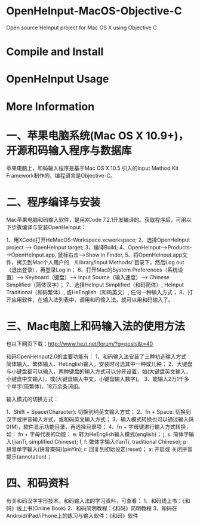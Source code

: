 # OpenHeInput-MacOS-Objective-C
Open source HeInput project for Mac OS X using Objective C

# Compile and Install

# OpenHeInput Usage

# More Information


# 一、苹果电脑系统(Mac OS X 10.9+)，开源和码输入程序与数据库
苹果电脑上，和码输入程序是基于Mac OS X 10.5 引入的Input Method Kit Framework制作的，编程语言是Objective-C。
# 二、程序编译与安装
Mac苹果电脑和码输入软件，是用XCode 7.2.1开发编译的。获取程序后，可用以下步骤编译与安装OpenHeInput：

1、用XCode打开HeMacOS-Workspace.xcworkspace;
2、选择OpenHeInput project --> OpenHeInput target;
3、编译Build;
4、OpenHeInput-->Products-->OpenHeInput.app, 鼠标右击-->Show in Finder,
5、将OpenHeInput.app文件，拷贝到Mac个人用户的　/Library/Input Methods/ 目录下，然后Log out（退出登录），再登录Log in；
6、打开Mac的System Preferences（系统设置）--> Keyboard（键盘）--> Input Source（输入速度）--> Chinese Simplified（简体汉字）；
7、选择HeInput Simplified（和码简体）, HeInput Traditional（和码繁体）, 或HeEnglish（和码英文）, 任何一种输入方式；
8、打开应用软件，在输入法列表中，调用和码输入法，就可以用和码输入了。
# 三、Mac电脑上和码输入法的使用方法

也以下网页下载：http://www.hezi.net/forum/?g=posts&t=40

和码OpenHeInput2.0的主要功能有：
1、和码输入法安装了三种初选输入方式：简体输入、繁体输入、HeEnglish输入，安装时可选其中一种或几种；
2、大键盘与小键盘都可以输入，两种键盘的输入方式可以分开设置，如(大键盘英文输入，小键盘中文输入)，或(大键盘输入中文，小键盘输入数字)。
3、能输入2万1千多个单字(简繁体)，18万余条词组。

输入模式的切换方式：

1、Shift + Space(Character): 切换到纯英文输入方式；
2、fn + Space: 切换到汉字或拼音输入方式，或和码英文输入方式；
3、输入模式转换也可以通过输入码0(M)，软件显示功能目录，再选择目录项；
4、fn + 字母键进行输入方式转换，如：
fn + 字母代表的功能：
e: 转为HeEnglish输入模式(english)；
j, s: 简体字输入(jianTi, simplified Chinese);
f, f: 繁体字输入(fanTi, traditional Chinese);
p: 拼音单字输入(拼音查码)(pinYin);
r: 回复到初始设定(reset)；
a: 开启或 关闭拼音提示(annotation)；

# 四、和码资料
有关和码汉字字形技术，和码输入法的学习资料，可查看：
1、和码线上书：《和码》线上书(Online Book)
2、和码简明教程：《和码》简明教程
3、和码在Android/iPad/iPhone上的练习与输入软件：《和码》软件
